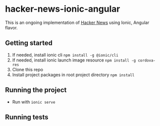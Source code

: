 # hacker-news-ionic-angular

This is an ongoing implementation of [Hacker News](https://news.ycombinator.com/) using Ionic, Angular flavor.

## Getting started

1. If needed, install ionic cli `npm install -g @ionic/cli`
2. If needed, install ionic launch image resource `npm install -g cordova-res`
3. Clone this repo
4. Install project packages in root project directory `npm install`

## Running the project

* Run with `ionic serve`

## Running tests
